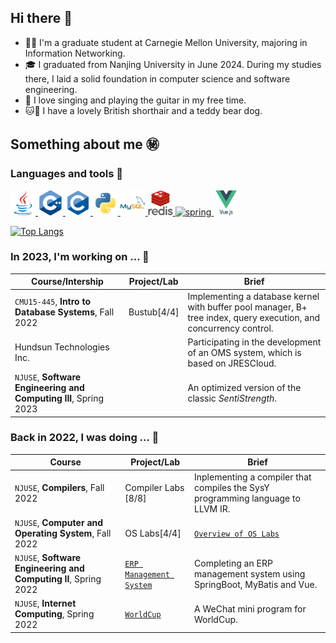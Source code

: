 ## Hi there 👋

- 👩‍💻 I'm a graduate student at Carnegie Mellon University, majoring in Information Networking.
- 🎓 I graduated from Nanjing University in June 2024. During my studies there, I laid a solid foundation in computer science and software engineering.
- :guitar: I love singing and playing the guitar in my free time.
- 🐱:dog: I have a lovely British shorthair and a teddy bear dog.

## Something about me ㊙️

### Languages and tools 🤔

<p align="left"> <a href="https://www.java.com" target="_blank" rel="noreferrer"> <img src="https://raw.githubusercontent.com/devicons/devicon/master/icons/java/java-original.svg" alt="java" width="40" height="40"/> </a> <a href="https://www.w3schools.com/cpp/" target="_blank" rel="noreferrer"> <img src="https://raw.githubusercontent.com/devicons/devicon/master/icons/cplusplus/cplusplus-original.svg" alt="cplusplus" width="40" height="40"/> </a> <a href="https://www.cprogramming.com/" target="_blank" rel="noreferrer"> <img src="https://raw.githubusercontent.com/devicons/devicon/master/icons/c/c-original.svg" alt="c" width="40" height="40"/> </a> <a href="https://www.python.org" target="_blank" rel="noreferrer"> <img src="https://raw.githubusercontent.com/devicons/devicon/master/icons/python/python-original.svg" alt="python" width="40" height="40"/> </a> <a href="https://www.mysql.com/" target="_blank" rel="noreferrer"> <img src="https://raw.githubusercontent.com/devicons/devicon/master/icons/mysql/mysql-original-wordmark.svg" alt="mysql" width="40" height="40"/> </a> <a href="https://redis.io" target="_blank" rel="noreferrer"> <img src="https://raw.githubusercontent.com/devicons/devicon/master/icons/redis/redis-original-wordmark.svg" alt="redis" width="40" height="40"/> </a> <a href="https://spring.io/" target="_blank" rel="noreferrer"> <img src="https://www.vectorlogo.zone/logos/springio/springio-icon.svg" alt="spring" width="40" height="40"/> </a> <a href="https://vuejs.org/" target="_blank" rel="noreferrer"> <img src="https://raw.githubusercontent.com/devicons/devicon/master/icons/vuejs/vuejs-original-wordmark.svg" alt="vuejs" width="40" height="40"/> </a></p>

[![Top Langs](https://github-readme-stats.vercel.app/api/top-langs/?username=huyuling0816&layout=compact&theme=dracula)](https://github.com/huyuling0816/github-readme-stats)

### In 2023, I'm working on ... 🥱

| Course/Intership                                             | Project/Lab | Brief                                                        |
| ------------------------------------------------------------ | ----------- | ------------------------------------------------------------ |
| `CMU15-445`, **Intro to Database Systems**, Fall 2022        | Bustub[4/4] | Implementing a database kernel with buffer pool manager, B+ tree index, query execution, and concurrency control. |
| Hundsun Technologies Inc.                                    |             | Participating in the development of an OMS system, which is based on JRESCloud. |
| `NJUSE`, **Software Engineering and Computing III**, Spring 2023 |             | An optimized version of the classic *SentiStrength*.         |

### Back in 2022, I was doing ... 🥴

| Course                                                       | Project/Lab                                                  | Brief                                                        |
| ------------------------------------------------------------ | ------------------------------------------------------------ | ------------------------------------------------------------ |
| `NJUSE`, **Compilers**, Fall 2022                            | Compiler Labs [8/8]                                          | Inplementing a compiler that compiles the SysY programming language to LLVM IR. |
| `NJUSE`, **Computer and Operating System**, Fall 2022        | OS Labs[4/4]                                                 | [`Overview of OS Labs`](https://github.com/huyuling0816/OS-Labs) |
| `NJUSE`, **Software Engineering and Computing II**, Spring 2022 | [`ERP Management System`](https://github.com/huyuling0816/ERP-System) | Completing an ERP management system using SpringBoot, MyBatis and Vue. |
| `NJUSE`, **Internet Computing**, Spring 2022                 | [`WorldCup`](https://github.com/huyuling0816/WeChat-Applet-WorldCup) | A WeChat mini program for WorldCup.                          |

<!--
**huyuling0816/huyuling0816** is a ✨ _special_ ✨ repository because its `README.md` (this file) appears on your GitHub profile.

Here are some ideas to get you started:

- 🔭 I’m currently working on ...
- 🌱 I’m currently learning ...
- 👯 I’m looking to collaborate on ...
- 🤔 I’m looking for help with ...
- 💬 Ask me about ...
- 📫 How to reach me: ...
- 😄 Pronouns: ...
- ⚡ Fun fact: ...
-->
